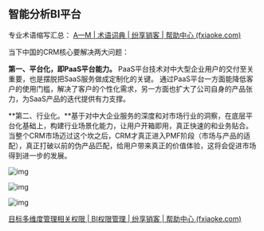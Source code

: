 ## 智能分析BI平台

专业术语缩写汇总： [A—M | 术语词典 | 纷享销客 | 帮助中心 (fxiaoke.com)](https://help.fxiaoke.com/edab/cb83) 

 当下中国的CRM核心要解决两大问题：

 **第一、平台化，即PaaS平台能力。**  PaaS平台技术对中大型企业用户的交付至关重要，也是摆脱把SaaS服务做成定制化的关键。  通过PaaS平台一方面能降低客户的使用门槛，解决了客户的个性化需求，另一方面也扩大了公司自身的产品张力，为SaaS产品的迭代提供有力支撑。 

 **第二、行业化。**基于对中大企业服务的深度和对市场行业的洞察，在底层平台化基础上，构建行业场景化能力，让用户开箱即用，真正快速的和业务贴合。  当整个CRM市场迈过这个坎之后，CRM才真正进入PMF阶段（市场与产品的适配），真正打破以前的伪产品匹配，给用户带来真正的价值体验，这将会促进市场得到进一步的发展。 



![img](https://saas.bk-cdn.com/t/e77d24d5-3d21-4bbc-8ec5-886214579a51/u/f6208ceb-ca40-432e-aaec-65ce8adc251d/1660545553786/image.png)

![img](https://saas.bk-cdn.com/t/e77d24d5-3d21-4bbc-8ec5-886214579a51/u/f6208ceb-ca40-432e-aaec-65ce8adc251d/1657606245541/image.png)



![img](https://saas.bk-cdn.com/t/e77d24d5-3d21-4bbc-8ec5-886214579a51/u/f6208ceb-ca40-432e-aaec-65ce8adc251d/1659246859880/image.png)





 [目标多维度管理相关权限 | BI权限管理 | 纷享销客 | 帮助中心 (fxiaoke.com)](https://help.fxiaoke.com/5df3/02d2/6ea7) 

